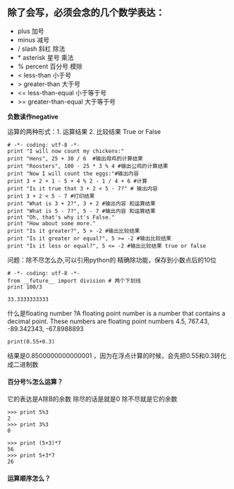 ## 除了会写，必须会念的几个数学表达：

* plus 加号
* minus 减号
* / slash 斜杠 除法
* \* asterisk 星号 乘法
* % percent 百分号 模除
* &lt; less-than 小于号
* &gt; greater-than 大于号
* &lt;= less-than-equal 小于等于号
* &gt;= greater-than-equal 大于等于号

**负数读作negative**

运算的两种形式：1. 运算结果  2. 比较结果  True or False

```
# -*- coding: utf-8 -*-
print "I will now count my chickens:"
print "Hens", 25 + 30 / 6  #输出母鸡的计算结果
print "Roosters", 100 - 25 * 3 % 4 #输出公鸡的计算结果
print "Now I will count the eggs:"#输出内容
print 3 + 2 + 1 - 5 + 4 % 2 - 1 / 4 + 6 #计算
print "Is it true that 3 + 2 < 5 - 7?" # 输出内容
print 3 + 2 < 5 - 7 #打印结果
print "What is 3 + 2?", 3 + 2 #输出内容 和运算结果
print "What is 5 - 7?", 5 - 7 #输出内容 和运算结果
print "Oh, that's why it's False." 
print "How about some more."
print "Is it greater?", 5 > -2 #输出比较结果
print "Is it greater or equal?", 5 >= -2 #输出比较结果
print "Is it less or equal?", 5 <= -2 #输出比较结果 true or false
```

问题：除不尽怎么办,可以引用python的 精确除功能，保存到小数点后的10位

```
# -*- coding: utf-8 -*-
from __future__ import division # 两个下划线
print 100/3

33.3333333333
```

什么是floating number ?A floating point number is a number that contains a decimal point. These numbers are floating point numbers 4.5, 767.43, -89.342343, -67.8988893



`print(0.55+0.3)`



结果是0.8500000000000001  ，因为在浮点计算的时候，会先把0.55和0.3转化成二进制数





#### 百分号%怎么运算？

它的表达是A除B的余数 除尽的话是就是0  除不尽就是它的余数

```
>>> print 5%3
2
>>> print 3%3
0
```

```
>>> print (5+3)*7
56
>>> print 5+3*7
26
```

#### 运算顺序怎么？



